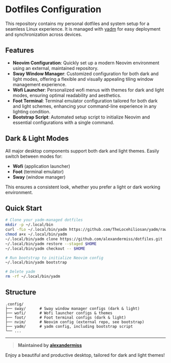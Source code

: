 # Dotfiles Configuration

This repository contains my personal dotfiles and system setup for a seamless Linux experience. It is managed with [yadm](https://yadm.io/) for easy deployment and synchronization across devices.

## Features

- **Neovim Configuration**: Quickly set up a modern Neovim environment using an external, maintained repository.
- **Sway Window Manager**: Customized configuration for both dark and light modes, offering a flexible and visually appealing tiling window management experience.
- **Wofi Launcher**: Personalized wofi menus with themes for dark and light modes, ensuring optimal readability and aesthetics.
- **Foot Terminal**: Terminal emulator configuration tailored for both dark and light schemes, enhancing your command-line experience in any lighting condition.
- **Bootstrap Script**: Automated setup script to initialize Neovim and essential configurations with a single command.

## Dark & Light Modes

All major desktop components support both dark and light themes. Easily switch between modes for:

- **Wofi** (application launcher)
- **Foot** (terminal emulator)
- **Sway** (window manager)

This ensures a consistent look, whether you prefer a light or dark working environment.

## Quick Start

```sh
# Clone your yadm-managed dotfiles
mkdir -p ~/.local/bin
curl -fLo ~/.local/bin/yadm https://github.com/TheLocehiliosan/yadm/raw/master/yadm
chmod a+x ~/.local/bin/yadm
~/.local/bin/yadm clone https://github.com/alexandermiss/dotfiles.git
~/.local/bin/yadm restore --staged $HOME
~/.local/bin/yadm checkout -- $HOME

# Run bootstrap to initialize Neovim config
~/.local/bin/yadm bootstrap

# Delete yadm
rm -rf ~/.local/bin/yadm
```

## Structure

```
.config/
├── sway/      # Sway window manager configs (dark & light)
├── wofi/      # Wofi launcher configs & themes
├── foot/      # Foot terminal configs (dark & light)
├── nvim/      # Neovim config (external repo, see bootstrap)
├── yadm/      # yadm config, including bootstrap script
└── ...
```

---

> **Maintained by [alexandermiss](https://github.com/alexandermiss)**

Enjoy a beautiful and productive desktop, tailored for dark and light themes!


